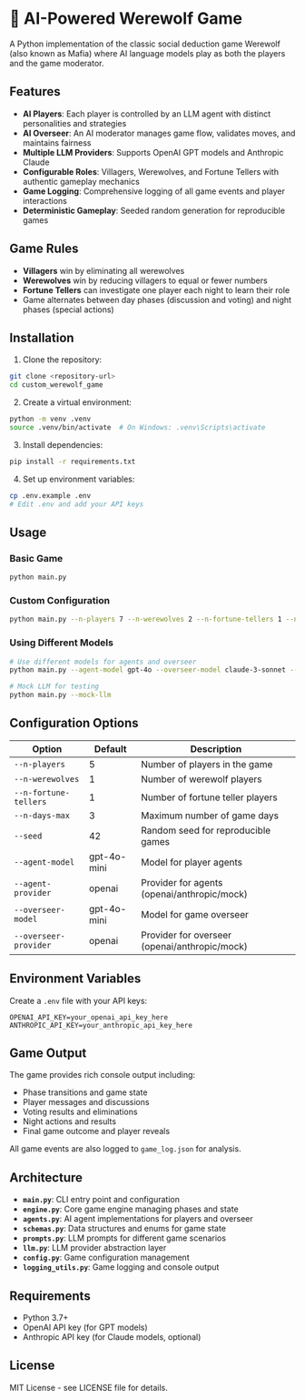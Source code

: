# 🐺 AI-Powered Werewolf Game

A Python implementation of the classic social deduction game Werewolf (also known as Mafia) where AI language models play as both the players and the game moderator.

## Features

- **AI Players**: Each player is controlled by an LLM agent with distinct personalities and strategies
- **AI Overseer**: An AI moderator manages game flow, validates moves, and maintains fairness
- **Multiple LLM Providers**: Supports OpenAI GPT models and Anthropic Claude
- **Configurable Roles**: Villagers, Werewolves, and Fortune Tellers with authentic gameplay mechanics
- **Game Logging**: Comprehensive logging of all game events and player interactions
- **Deterministic Gameplay**: Seeded random generation for reproducible games

## Game Rules

- **Villagers** win by eliminating all werewolves
- **Werewolves** win by reducing villagers to equal or fewer numbers
- **Fortune Tellers** can investigate one player each night to learn their role
- Game alternates between day phases (discussion and voting) and night phases (special actions)

## Installation

1. Clone the repository:
```bash
git clone <repository-url>
cd custom_werewolf_game
```

2. Create a virtual environment:
```bash
python -m venv .venv
source .venv/bin/activate  # On Windows: .venv\Scripts\activate
```

3. Install dependencies:
```bash
pip install -r requirements.txt
```

4. Set up environment variables:
```bash
cp .env.example .env
# Edit .env and add your API keys
```

## Usage

### Basic Game
```bash
python main.py
```

### Custom Configuration
```bash
python main.py --n-players 7 --n-werewolves 2 --n-fortune-tellers 1 --n-days-max 5
```

### Using Different Models
```bash
# Use different models for agents and overseer
python main.py --agent-model gpt-4o --overseer-model claude-3-sonnet --overseer-provider anthropic

# Mock LLM for testing
python main.py --mock-llm
```

## Configuration Options

| Option | Default | Description |
|--------|---------|-------------|
| `--n-players` | 5 | Number of players in the game |
| `--n-werewolves` | 1 | Number of werewolf players |
| `--n-fortune-tellers` | 1 | Number of fortune teller players |
| `--n-days-max` | 3 | Maximum number of game days |
| `--seed` | 42 | Random seed for reproducible games |
| `--agent-model` | gpt-4o-mini | Model for player agents |
| `--agent-provider` | openai | Provider for agents (openai/anthropic/mock) |
| `--overseer-model` | gpt-4o-mini | Model for game overseer |
| `--overseer-provider` | openai | Provider for overseer (openai/anthropic/mock) |

## Environment Variables

Create a `.env` file with your API keys:

```env
OPENAI_API_KEY=your_openai_api_key_here
ANTHROPIC_API_KEY=your_anthropic_api_key_here
```

## Game Output

The game provides rich console output including:
- Phase transitions and game state
- Player messages and discussions
- Voting results and eliminations
- Night actions and results
- Final game outcome and player reveals

All game events are also logged to `game_log.json` for analysis.

## Architecture

- **`main.py`**: CLI entry point and configuration
- **`engine.py`**: Core game engine managing phases and state
- **`agents.py`**: AI agent implementations for players and overseer
- **`schemas.py`**: Data structures and enums for game state
- **`prompts.py`**: LLM prompts for different game scenarios
- **`llm.py`**: LLM provider abstraction layer
- **`config.py`**: Game configuration management
- **`logging_utils.py`**: Game logging and console output

## Requirements

- Python 3.7+
- OpenAI API key (for GPT models)
- Anthropic API key (for Claude models, optional)

## License

MIT License - see LICENSE file for details.